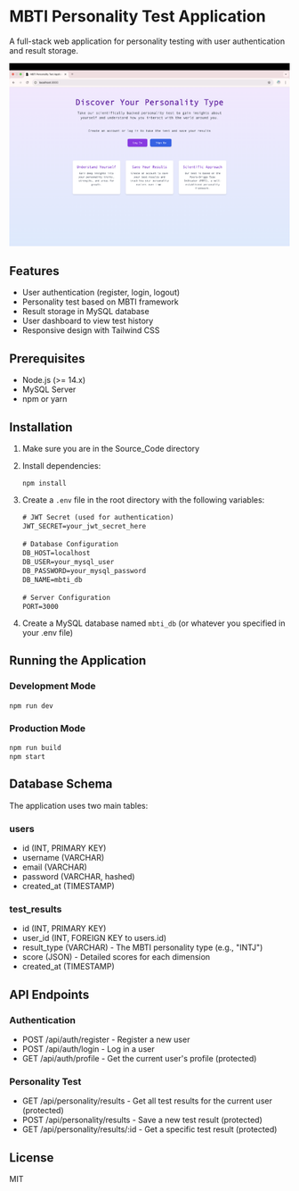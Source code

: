 # MBTI Personality Test Application

A full-stack web application for personality testing with user authentication and result storage.

![Landing Page](landing_page.png)

## Features

- User authentication (register, login, logout)
- Personality test based on MBTI framework
- Result storage in MySQL database
- User dashboard to view test history
- Responsive design with Tailwind CSS

## Prerequisites

- Node.js (>= 14.x)
- MySQL Server
- npm or yarn

## Installation

1. Make sure you are in the Source_Code directory
2. Install dependencies:
   ```
   npm install
   ```
3. Create a `.env` file in the root directory with the following variables:

   ```
   # JWT Secret (used for authentication)
   JWT_SECRET=your_jwt_secret_here

   # Database Configuration
   DB_HOST=localhost
   DB_USER=your_mysql_user
   DB_PASSWORD=your_mysql_password
   DB_NAME=mbti_db

   # Server Configuration
   PORT=3000
   ```

4. Create a MySQL database named `mbti_db` (or whatever you specified in your .env file)

## Running the Application

### Development Mode

```
npm run dev
```

### Production Mode

```
npm run build
npm start
```

## Database Schema

The application uses two main tables:

### users

- id (INT, PRIMARY KEY)
- username (VARCHAR)
- email (VARCHAR)
- password (VARCHAR, hashed)
- created_at (TIMESTAMP)

### test_results

- id (INT, PRIMARY KEY)
- user_id (INT, FOREIGN KEY to users.id)
- result_type (VARCHAR) - The MBTI personality type (e.g., "INTJ")
- score (JSON) - Detailed scores for each dimension
- created_at (TIMESTAMP)

## API Endpoints

### Authentication

- POST /api/auth/register - Register a new user
- POST /api/auth/login - Log in a user
- GET /api/auth/profile - Get the current user's profile (protected)

### Personality Test

- GET /api/personality/results - Get all test results for the current user (protected)
- POST /api/personality/results - Save a new test result (protected)
- GET /api/personality/results/:id - Get a specific test result (protected)

## License

MIT
